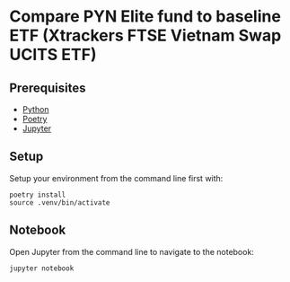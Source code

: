 # Compare PYN Elite fund to baseline ETF (Xtrackers FTSE Vietnam Swap UCITS ETF)

## Prerequisites

- [Python](https://www.python.org/)
- [Poetry](https://python-poetry.org/)
- [Jupyter](https://jupyter.org/)

## Setup

Setup your environment from the command line first with:
```
poetry install
source .venv/bin/activate
```

## Notebook

Open Jupyter from the command line to navigate to the notebook:
```
jupyter notebook
```
